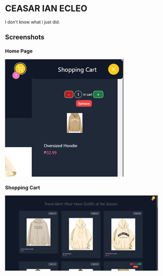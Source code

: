# CEASAR IAN ECLEO

I don't know what i just did.

## Screenshots

### Home Page
![Home Page](public/screenshots/AddedItems.png)

### Shopping Cart
![Shopping Cart](public/screenshots/cardItems.png)

